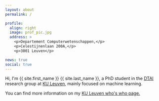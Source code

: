 ```yaml
---
layout: about
permalink: /

profile:
  align: right
  image: prof_pic.jpg
  address: >
    <p>Departement Computerwetenschappen,</p>
    <p>Celestijnenlaan 200A,</p>
    <p>3001 Leuven</p>

news: true
social: true
---
```


Hi, I'm {{ site.first_name }} {{ site.last_name }}, a PhD student in the <a href="https://dtai.cs.kuleuven.be/" target="_blank">DTAI</a> research group at <a href="https://www.kuleuven.be/kuleuven/" target="_blank">KU Leuven</a>, mainly focused on machine learning.

You can find more information on my <a class="page-link" href="{{ site.ku_leuven_personnel_number | prepend: 'https://www.kuleuven.be/wieiswie/en/person/0' }}">KU Leuven who's who page.</a>